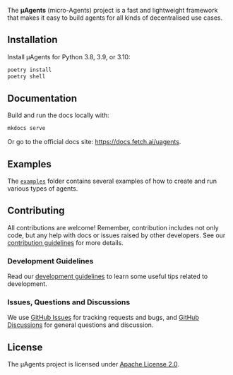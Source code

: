 The **μAgents** (micro-Agents) project is a fast and lightweight framework that makes it easy to build agents for all kinds of decentralised use cases.

## Installation

Install μAgents for Python 3.8, 3.9, or 3.10:

```bash
poetry install
poetry shell
```

## Documentation

Build and run the docs locally with:
```bash
mkdocs serve
```
Or go to the official docs site: https://docs.fetch.ai/uagents.

## Examples

The [`examples`](https://github.com/fetchai/uAgents/tree/main/examples) folder contains several examples of how to create and run various types of agents.


## Contributing

All contributions are welcome! Remember, contribution includes not only code, but any help with docs or issues raised by other developers. See our [contribution guidelines](https://github.com/fetchai/uAgents/blob/main/CONTRIBUTING.md) for more details.

### Development Guidelines

Read our [development guidelines](https://github.com/fetchai/uAgents/blob/main/DEVELOPING.md) to learn some useful tips related to development.

### Issues, Questions and Discussions

We use [GitHub Issues](https://github.com/fetchai/uAgents/issues) for tracking requests and bugs, and [GitHub Discussions](https://github.com/fetchai/uAgents/discussions) for general questions and discussion.

## License

The μAgents project is licensed under [Apache License 2.0](https://github.com/fetchai/uAgents/blob/main/LICENSE).

